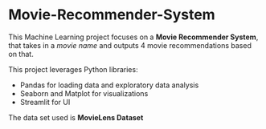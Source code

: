 # Movie-Recommender-System

This Machine Learning project focuses on a **Movie Recommender System**, that takes in a *movie name* and outputs 4 movie recommendations based on that.

This project leverages Python libraries:

- Pandas for loading data and exploratory data analysis
- Seaborn and Matplot for visualizations
- Streamlit for UI

The data set used is **MovieLens Dataset**
